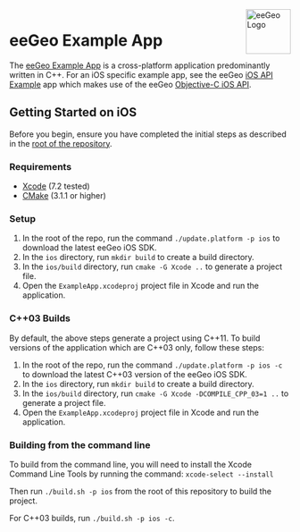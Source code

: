 <a href="http://www.eegeo.com/">
    <img src="http://cdn2.eegeo.com/wp-content/uploads/2016/03/eegeo_logo_quite_big.png" alt="eeGeo Logo" title="eegeo" align="right" height="80px" />
</a>

# eeGeo Example App

The [eeGeo Example App](https://github.com/eegeo/mobile-example-app) is a cross-platform application predominantly written in C\+\+. For an iOS specific example app, see the eeGeo [iOS API Example](https://github.com/eegeo/ios-api-example) app which makes use of the eeGeo [Objective-C iOS API](https://github.com/eegeo/ios-api).

## Getting Started on iOS

Before you begin, ensure you have completed the initial steps as described in the [root of the repository](https://github.com/eegeo/mobile-example-app).

### Requirements

- [Xcode](https://developer.apple.com/xcode/) (7.2 tested)
- [CMake](https://cmake.org/) (3.1.1  or higher)

### Setup

1.  In the root of the repo, run the command `./update.platform -p ios` to download the latest eeGeo iOS SDK.
2.  In the `ios` directory, run `mkdir build` to create a build directory.
3.  In the `ios/build` directory, run `cmake -G Xcode ..` to generate a project file.
4.  Open the `ExampleApp.xcodeproj` project file in Xcode and run the application.

### C++03 Builds

By default, the above steps generate a project using C\+\+11. To build versions of the application which are C\+\+03 only, follow these steps:

1.  In the root of the repo, run the command `./update.platform -p ios -c` to download the latest C\+\+03 version of the eeGeo iOS SDK.
2.  In the `ios` directory, run `mkdir build` to create a build directory.
3.  In the `ios/build` directory, run `cmake -G Xcode -DCOMPILE_CPP_03=1 ..` to generate a project file.
4.  Open the `ExampleApp.xcodeproj` project file in Xcode and run the application.

### Building from the command line

To build from the command line, you will need to install the Xcode Command Line Tools by running the command: `xcode-select --install`

Then run `./build.sh -p ios` from the root of this repository to build the project.

For C\+\+03 builds, run `./build.sh -p ios -c`.